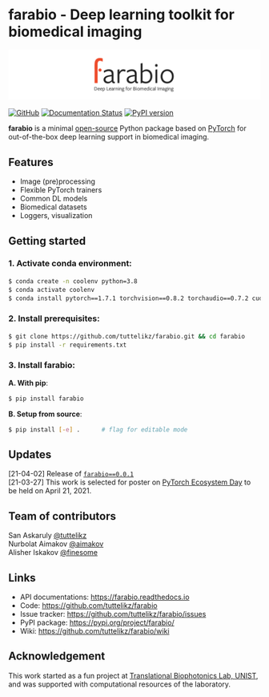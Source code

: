 # farabio - Deep learning toolkit for biomedical imaging

![logo](logo/Final_Cropped_3.png)

[![GitHub](https://img.shields.io/github/license/tuttelikz/farabio)](https://opensource.org/licenses/MIT) [![Documentation Status](https://readthedocs.org/projects/farabio/badge/?version=latest)](https://farabio.readthedocs.io/en/latest)
[![PyPI version](https://img.shields.io/pypi/v/farabio)](https://badge.fury.io/py/farabio)

**farabio** is a minimal [open-source](LICENSE) Python package based on [PyTorch](https://pytorch.org/) for out-of-the-box deep learning support in biomedical imaging. 

## Features

- Image (pre)processing
- Flexible PyTorch trainers
- Common DL models
- Biomedical datasets
- Loggers, visualization 

## Getting started

### 1. Activate conda environment:

```bash
$ conda create -n coolenv python=3.8
$ conda activate coolenv
$ conda install pytorch==1.7.1 torchvision==0.8.2 torchaudio==0.7.2 cudatoolkit=11.0 -c pytorch
```

### 2. Install prerequisites:

```bash
$ git clone https://github.com/tuttelikz/farabio.git && cd farabio
$ pip install -r requirements.txt
```

### 3. Install **farabio**:

**A. With pip**:
```bash
$ pip install farabio 
```

**B. Setup from source**:
```bash
$ pip install [-e] .      # flag for editable mode
```

## Updates
[21-04-02] Release of [`farabio==0.0.1`](https://pypi.org/project/farabio/)  
[21-03-27] This work is selected for poster on [PyTorch Ecosystem Day](https://pytorchecosystemday.fbreg.com/) to be held on April 21, 2021.

## Team of contributors

San Askaruly [@tuttelikz](https://github.com/tuttelikz)  
Nurbolat Aimakov [@aimakov](https://github.com/aimakov)  
Alisher Iskakov [@finesome](https://github.com/finesome)

## Links

- API documentations: https://farabio.readthedocs.io
- Code: https://github.com/tuttelikz/farabio
- Issue tracker: https://github.com/tuttelikz/farabio/issues
- PyPI package: https://pypi.org/project/farabio/
- Wiki: https://github.com/tuttelikz/farabio/wiki

## Acknowledgement

This work started as a fun project at [Translational Biophotonics Lab, UNIST](https://www.tbl.unist.ac.kr/), and was supported with computational resources of the laboratory.
